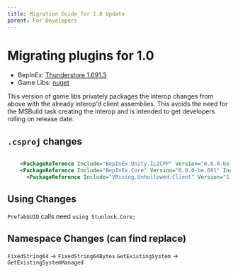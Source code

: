 ```yaml
---
title: Migration Guide for 1.0 Update 
parent: For Developers
---
```


# Migrating plugins for 1.0

- BepInEx: [Thunderstore 1.691.3](https://v-rising.thunderstore.io/package/BepInEx/BepInExPack_V_Rising/)
- Game Libs: [nuget](https://www.nuget.org/packages/VRising.Unhollowed.Client/)

This version of game libs privately packages the interop changes from above with the already interop'd client assemblies. This avoids the need for the MSBuild task creating the interop and is intended to get developers rolling on release date. 



## `.csproj` changes
```xml

    <PackageReference Include="BepInEx.Unity.IL2CPP" Version="6.0.0-be.691" IncludeAssets="compile" />
    <PackageReference Include="BepInEx.Core" Version="6.0.0-be.691" IncludeAssets="compile" />
	  <PackageReference Include="VRising.Unhollowed.Client" Version="1.0.*" />

```

## Using Changes
`PrefabGUID` calls need `using Stunlock.Core;`

## Namespace Changes (can find replace)
`FixedString64` -> `FixedString64Bytes`
`GetExistingSystem` -> `GetExistingSystemManaged`

